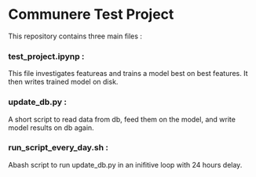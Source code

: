# Communere Test Project

This repository contains three main files : 

### test_project.ipynp : 
This file investigates featureas and trains a model best on best features. It then writes trained model on disk.

### update_db.py : 
A short script to read data from db, feed them on the model, and write model results on db again.

### run_script_every_day.sh : 
Abash script to run update_db.py in an inifitive loop with 24 hours delay.

